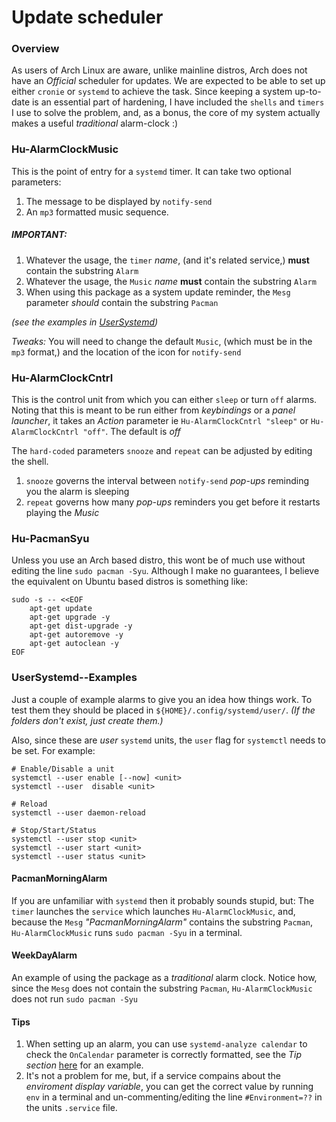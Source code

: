 # Update scheduler

### Overview
As users of Arch Linux are aware, unlike mainline distros, Arch does not have an *Official* scheduler for updates. We are expected to be able to set up either `cronie` or `systemd` to achieve the task. Since keeping a system up-to-date is an essential part of hardening, I have included the `shells` and `timers` I use to solve the problem, and, as a bonus, the core of my system actually makes a useful *traditional* alarm-clock :)


### Hu-AlarmClockMusic
This is the point of entry for a `systemd` timer. It can take two optional parameters:
1. The message to be displayed by `notify-send`
1. An `mp3` formatted music sequence.

##### IMPORTANT:
1. Whatever the usage, the `timer`  *name*, (and it's related service,) **must** contain the substring `Alarm`
1. Whatever the usage, the `Music` *name* **must** contain the substring `Alarm`
1. When using this package as a system update reminder, the `Mesg` parameter *should* contain the substring `Pacman`

*(see the examples in [UserSystemd](UserSystemd))*

*Tweaks:* You will need to change the default `Music`, (which must be in the `mp3` format,) and the location of the icon for `notify-send`


### Hu-AlarmClockCntrl
This is the control unit from which you can either `sleep` or turn `off` alarms. Noting that this is meant to be run either from *keybindings* or a *panel launcher*, it takes an *Action* parameter ie `Hu-AlarmClockCntrl "sleep"` or `Hu-AlarmClockCntrl "off"`. The default is *off*

The `hard-coded` parameters `snooze` and `repeat` can be adjusted by editing the shell.
1. `snooze` governs the interval between `notify-send` *pop-ups* reminding you the alarm is sleeping
2. `repeat` governs how many *pop-ups* reminders you get before it restarts playing the *Music*


### Hu-PacmanSyu
Unless you use an Arch based distro, this wont be of much use without editing the line `sudo pacman -Syu`. Although I make no guarantees, I believe the equivalent on Ubuntu based distros is something like:
```
sudo -s -- <<EOF
	apt-get update
	apt-get upgrade -y
	apt-get dist-upgrade -y
	apt-get autoremove -y
	apt-get autoclean -y
EOF
```


### UserSystemd--Examples
Just a couple of example alarms to give you an idea how things work. To test them they should be placed in `${HOME}/.config/systemd/user/`. *(If the folders don't exist, just create them.)*

Also, since these are *user* `systemd` units, the `user` flag for `systemctl` needs to be set. For example:
```
# Enable/Disable a unit
systemctl --user enable [--now] <unit>
systemctl --user  disable <unit>

# Reload
systemctl --user daemon-reload

# Stop/Start/Status
systemctl --user stop <unit>
systemctl --user start <unit>
systemctl --user status <unit>

```

#### PacmanMorningAlarm
If you are unfamiliar with `systemd` then it probably sounds stupid, but: The `timer` launches the `service` which launches `Hu-AlarmClockMusic`, and, because the `Mesg` *"PacmanMorningAlarm"* contains the substring `Pacman`, `Hu-AlarmClockMusic` runs `sudo pacman -Syu` in a terminal.

#### WeekDayAlarm
An example of using the package as a *traditional* alarm clock. Notice how, since the `Mesg` does not contain the substring `Pacman`, `Hu-AlarmClockMusic` does not run `sudo pacman -Syu`

#### Tips
1. When setting up an alarm, you can use `systemd-analyze calendar` to check the `OnCalendar` parameter is correctly formatted, see the *Tip section* [here](https://wiki.archlinux.org/index.php/Systemd/Timers#Realtime_timer) for an example.
1. It's not a problem for me, but, if a service compains about the *enviroment display variable*, you can get the correct value by running `env` in a terminal and un-commenting/editing the line `#Environment=??` in the units `.service` file.

